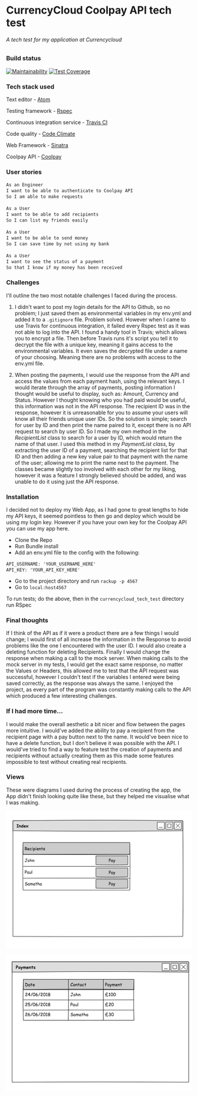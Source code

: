 # CurrencyCloud Coolpay API tech test

###### A tech test for my application at Currencycloud

### Build status

[![Maintainability](https://api.codeclimate.com/v1/badges/dcca0f8e11e2c566a12b/maintainability)](https://codeclimate.com/github/Raefey/currencycloud_tech_test/maintainability)
[![Test Coverage](https://api.codeclimate.com/v1/badges/dcca0f8e11e2c566a12b/test_coverage)](https://codeclimate.com/github/Raefey/currencycloud_tech_test/test_coverage)

### Tech stack used
Text editor - [Atom](https://atom.io/)

Testing framework - [Rspec](http://rspec.info/)

Continuous integration service - [Travis CI](https://travis-ci.org/)

Code quality - [Code Climate](https://codeclimate.com/)

Web Framework - [Sinatra](http://sinatrarb.com/)

Coolpay API - [Coolpay](https://coolpayapi.docs.apiary.io/)
### User stories

```
As an Engineer
I want to be able to authenticate to Coolpay API
So I am able to make requests

As a User
I want to be able to add recipients
So I can list my friends easily

As a User
I want to be able to send money
So I can save time by not using my bank

As a User
I want to see the status of a payment
So that I know if my money has been received
```

### Challenges
I'll outline the two most notable challenges I faced during the process.

1. I didn't want to post my login details for the API to Github, so no problem; I just saved them as environmental variables in my env.yml and added it to a `.gitignore` file. Problem solved. However when I came to use Travis for continuous integration, it failed every Rspec test as it was not able to log into the API. I found a handy tool in Travis; which allows  you to encrypt a file. Then before Travis runs it's script you tell it to decrypt the file with a unique key, meaning it gains access to the environmental variables. It even saves the decrypted file under a name of your choosing. Meaning there are no problems with access to the env.yml file.

2. When posting the payments, I would use the response from the API and access the values from each payment hash, using the relevant keys. I would iterate through the array of payments, posting information I thought would be useful to display, such as: Amount, Currency and Status. However I thought knowing who you had paid would be useful, this information was not in the API response. The recipient ID was in the response, however it is unreasonable for you to assume your users will know all their friends unique user IDs. So the solution is simple; search for user by ID and then print the name paired to it, except there is no API request to search by user ID. So I made my own method in the *RecipientList* class to search for a user by ID, which would return the name of that user. I used this method in my *PaymentList class*, by extracting the user ID of a payment, searching the recipient list for that ID and then adding a new key value pair to that payment with the name of the user; allowing me to print the name next to the payment. The classes became slightly too involved with each other for my liking, however it was a feature I strongly believed should be added, and was unable to do it using just the API response.

### Installation

I decided not to deploy my Web App, as I had gone to great lengths to hide my API keys, it seemed pointless to then go and deploy which would be using my login key. However if you have your own key for the Coolpay API you can use my app here.

- Clone the Repo
- Run Bundle install
- Add an env.yml file to the config with the following:
```
API_USERNAME: 'YOUR_USERNAME_HERE'
API_KEY: 'YOUR_API_KEY_HERE'
```
- Go to the project directory and run `rackup -p 4567`
- Go to `local:host4567`

To run tests; do the above, then in the `currencycloud_tech_test` directory run RSpec

### Final thoughts

If I think of the API as if it were a product there are a few things I would change; I would first of all increase the information in the Response to avoid problems like the one I encountered with the user ID. I would also create a deleting function for deleting Recipients. Finally I would change the response when making a call to the mock server. When making calls to the mock server in my tests, I would get the exact same response, no matter the Values or Headers, this allowed me to test that the API request was successful, however I couldn't test if the variables I entered were being saved correctly, as the response was always the same. I enjoyed the project, as every part of the program was constantly making calls to the API which produced a few interesting challenges.



### If I had more time...

I would make the overall aesthetic a bit nicer and flow between the pages more intuitive. I would've added the ability to pay a recipient from the recipient page with a pay button next to the name. It would've been nice to have a delete function, but I don't believe it was possible with the API.
I would've tried to find a way to feature test the creation of payments and recipients without actually creating them as this made some features impossible to test without creating real recipients.

### Views
 These were diagrams I used during the process of creating the app, the App didn't finish looking quite like these, but they helped me visualise what I was making.

![Index](./pictures/index_view.png)

![Payments](./pictures/payments_view.png)
